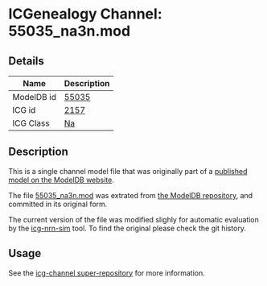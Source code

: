 # ICGenealogy Channel: 55035\_na3n.mod

## Details

Name | Description
---- | -----------
ModelDB id | [55035](http://senselab.med.yale.edu/ModelDB/ShowModel.cshtml?model=55035)
ICG id | [2157](http://icg.neurotheory.ox.ac.uk/channels/2/2157)
ICG Class | [Na](http://icg.neurotheory.ox.ac.uk/channels/2)

## Description

This is a single channel model file that was originally part of a [published model on the ModelDB website](http://senselab.med.yale.edu/ModelDB/ShowModel.cshtml?model=55035).


The file [55035\_na3n.mod](55035_na3n.mod) was extrated from [the ModelDB repository](http://senselab.med.yale.edu/ModelDB/ShowModel.cshtml?model=55035), and committed in its original form.

The current version of the file was modified slighly for automatic evaluation by the [icg-nrn-sim](https://github.com/icgenealogy/icg-nrn-sim) tool. To find the original please check the git history.


## Usage

See the [icg-channel super-repository](https://github.com/icgenealogy/icg-channels) for more information.
